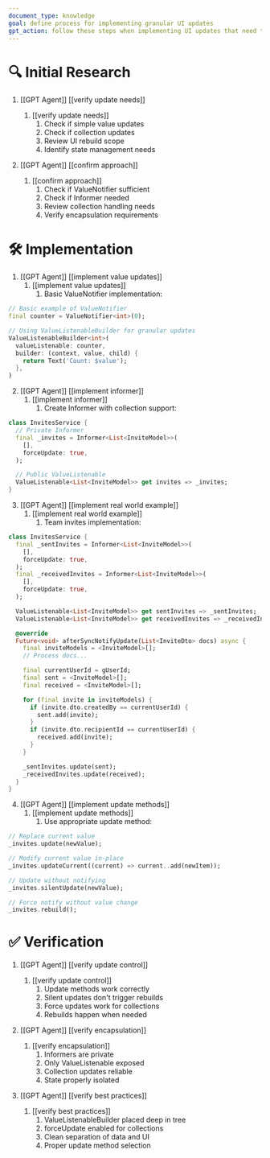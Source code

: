 ```yaml
---
document_type: knowledge
goal: define process for implementing granular UI updates
gpt_action: follow these steps when implementing UI updates that need to be optimized
---
```


# 🔍 Initial Research

1. [[GPT Agent]] [[verify update needs]]
   1. [[verify update needs]]
      1. Check if simple value updates
      2. Check if collection updates
      3. Review UI rebuild scope
      4. Identify state management needs

2. [[GPT Agent]] [[confirm approach]]
   1. [[confirm approach]]
      1. Check if ValueNotifier sufficient
      2. Check if Informer needed
      3. Review collection handling needs
      4. Verify encapsulation requirements

# 🛠️ Implementation

1. [[GPT Agent]] [[implement value updates]]
   1. [[implement value updates]]
      1. Basic ValueNotifier implementation:
```dart
// Basic example of ValueNotifier
final counter = ValueNotifier<int>(0);

// Using ValueListenableBuilder for granular updates
ValueListenableBuilder<int>(
  valueListenable: counter,
  builder: (context, value, child) {
    return Text('Count: $value');
  },
)
```

2. [[GPT Agent]] [[implement informer]]
   1. [[implement informer]]
      1. Create Informer with collection support:
```dart
class InvitesService {
  // Private Informer
  final _invites = Informer<List<InviteModel>>(
    [],
    forceUpdate: true,
  );

  // Public ValueListenable
  ValueListenable<List<InviteModel>> get invites => _invites;
}
```

3. [[GPT Agent]] [[implement real world example]]
   1. [[implement real world example]]
      1. Team invites implementation:
```dart
class InvitesService {
  final _sentInvites = Informer<List<InviteModel>>(
    [],
    forceUpdate: true,
  );
  final _receivedInvites = Informer<List<InviteModel>>(
    [],
    forceUpdate: true,
  );

  ValueListenable<List<InviteModel>> get sentInvites => _sentInvites;
  ValueListenable<List<InviteModel>> get receivedInvites => _receivedInvites;

  @override
  Future<void> afterSyncNotifyUpdate(List<InviteDto> docs) async {
    final inviteModels = <InviteModel>[];
    // Process docs...

    final currentUserId = gUserId;
    final sent = <InviteModel>[];
    final received = <InviteModel>[];

    for (final invite in inviteModels) {
      if (invite.dto.createdBy == currentUserId) {
        sent.add(invite);
      }
      if (invite.dto.recipientId == currentUserId) {
        received.add(invite);
      }
    }

    _sentInvites.update(sent);
    _receivedInvites.update(received);
  }
}
```

4. [[GPT Agent]] [[implement update methods]]
   1. [[implement update methods]]
      1. Use appropriate update method:
```dart
// Replace current value
_invites.update(newValue);

// Modify current value in-place
_invites.updateCurrent((current) => current..add(newItem));

// Update without notifying
_invites.silentUpdate(newValue);

// Force notify without value change
_invites.rebuild();
```

# ✅ Verification

1. [[GPT Agent]] [[verify update control]]
   1. [[verify update control]]
      1. Update methods work correctly
      2. Silent updates don't trigger rebuilds
      3. Force updates work for collections
      4. Rebuilds happen when needed

2. [[GPT Agent]] [[verify encapsulation]]
   1. [[verify encapsulation]]
      1. Informers are private
      2. Only ValueListenable exposed
      3. Collection updates reliable
      4. State properly isolated

3. [[GPT Agent]] [[verify best practices]]
   1. [[verify best practices]]
      1. ValueListenableBuilder placed deep in tree
      2. forceUpdate enabled for collections
      3. Clean separation of data and UI
      4. Proper update method selection

